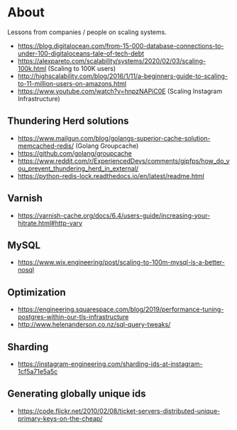 # About

Lessons from companies / people on scaling systems.

- https://blog.digitalocean.com/from-15-000-database-connections-to-under-100-digitaloceans-tale-of-tech-debt
- https://alexpareto.com/scalability/systems/2020/02/03/scaling-100k.html (Scaling to 100K users)
- http://highscalability.com/blog/2016/1/11/a-beginners-guide-to-scaling-to-11-million-users-on-amazons.html
- https://www.youtube.com/watch?v=hnpzNAPiC0E (Scaling Instagram Infrastructure)


## Thundering Herd solutions

- https://www.mailgun.com/blog/golangs-superior-cache-solution-memcached-redis/ (Golang Groupcache)
- https://github.com/golang/groupcache
- https://www.reddit.com/r/ExperiencedDevs/comments/gjpfps/how_do_you_prevent_thundering_herd_in_external/
- https://python-redis-lock.readthedocs.io/en/latest/readme.html


## Varnish

- https://varnish-cache.org/docs/6.4/users-guide/increasing-your-hitrate.html#http-vary


## MySQL

- https://www.wix.engineering/post/scaling-to-100m-mysql-is-a-better-nosql


## Optimization

- https://engineering.squarespace.com/blog/2019/performance-tuning-postgres-within-our-tls-infrastructure
- http://www.helenanderson.co.nz/sql-query-tweaks/


## Sharding

- https://instagram-engineering.com/sharding-ids-at-instagram-1cf5a71e5a5c


## Generating globally unique ids

- https://code.flickr.net/2010/02/08/ticket-servers-distributed-unique-primary-keys-on-the-cheap/
